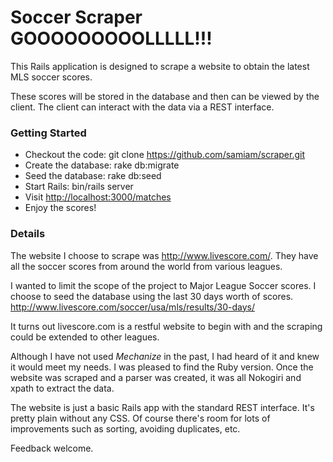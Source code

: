 # Soccer Scraper GOOOOOOOOOLLLLL!!!

This Rails application is designed to scrape a website to obtain the
latest MLS soccer scores.

These scores will be stored in the database and then can be viewed by
the client. The client can interact with the data via a REST
interface.

### Getting Started

*   Checkout the code: git clone https://github.com/samiam/scraper.git
*   Create the database:  rake db:migrate
*   Seed the database: rake db:seed
*   Start Rails: bin/rails server
*   Visit [http://localhost:3000/matches](http://localhost:3000/matches)
*   Enjoy the scores!


### Details

The website I choose to scrape was http://www.livescore.com/.  They have all the soccer scores from around 
the world from various leagues.

I wanted to limit the scope of the project to Major League Soccer scores.  I choose to seed the database using the last 30 days worth of scores.  http://www.livescore.com/soccer/usa/mls/results/30-days/

It turns out livescore.com is a restful website to begin with and the scraping could be extended to other leagues.

Although I have not used *Mechanize* in the past, I had heard of it and knew it would meet my needs.  I was pleased to find the Ruby version.  Once the website was scraped and a parser was created, it was all Nokogiri and xpath to extract the data.

The website is just a basic Rails app with the standard REST interface.  It's pretty plain without any CSS.  Of course there's room for lots of improvements such as sorting, avoiding duplicates, etc.

Feedback welcome.
